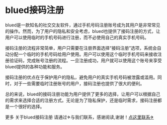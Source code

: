 # blued接码注册

blued是一款知名的社交交友软件，通过手机号码注册账号成为其用户是非常常见的操作。然而，为了用户的隐私和安全考虑，blued也提供了接码注册的方式，让用户可以使用临时的手机号码进行注册，而不必使用自己的真实手机号码。

接码注册的流程非常简单，用户只需要在注册界面选择“接码注册”选项，系统会自动分配一个临时的手机号码给用户使用。用户可以使用这个临时手机号码来接收注册验证码，完成账号注册的流程。一旦注册成功，用户就可以使用这个账号来享受blued提供的各种功能和服务。

接码注册的优点在于保护用户的隐私，避免用户的真实手机号码被泄露或滥用。同时，对于一些需要临时注册账号的用户，接码注册也提供了很大的便利。

总的来说，blued的接码注册功能为用户提供了更多的选择，让用户可以根据自己的需求来选择合适的注册方式。无论是为了隐私保护，还是临时需求，接码注册都是一个很好的选择。

更多 关于blued接码注册 请通过✈与我们联系，感谢阅读,谢谢！[点这里联系✈](https://a.k02.cc)